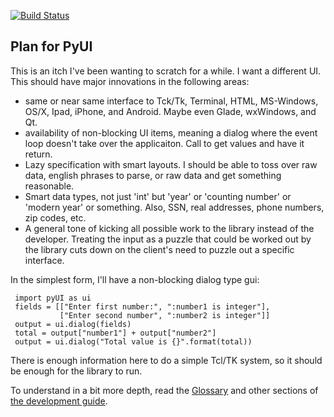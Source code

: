 [![Build Status](https://travis-ci.org/merriam/pyui.svg?branch=master)](https://travis-ci.org/merriam/pyui)

Plan for PyUI
--

This is an itch I've been wanting to scratch for a while.  I want a different UI.  This should have major innovations in the
following areas:

* same or near same interface to Tck/Tk, Terminal, HTML, MS-Windows, OS/X,
  Ipad, iPhone, and Android.  Maybe even Glade, wxWindows, and Qt.
* availability of non-blocking UI items, meaning a dialog where the event
  loop doesn't take over the applicaiton.  Call to get values and have it
  return.
* Lazy specification with smart layouts.  I should be able to toss over raw
  data, english phrases to parse, or raw data and get something reasonable.
* Smart data types, not just 'int' but 'year' or 'counting number' or
  'modern year' or something.  Also, SSN, real addresses, phone numbers,
  zip codes, etc.
* A general tone of kicking all possible work to the library instead of the
  developer.  Treating the input as a puzzle that could be worked out by
  the library cuts down on the client's need to puzzle out a specific
  interface.

In the simplest form, I'll have a non-blocking dialog type gui:

     import pyUI as ui
     fields = [["Enter first number:", ":number1 is integer"],
               ["Enter second number", ":number2 is integer"]]
     output = ui.dialog(fields)
     total = output["number1"] + output["number2"]
     output = ui.dialog("Total value is {}".format(total))


There is enough information here to do a simple Tcl/TK system, so it should be enough for the library to run.

To understand in a bit more depth, read the [Glossary](DEVELOP.md) and other sections of [the development guide](DEVELOP.md).
